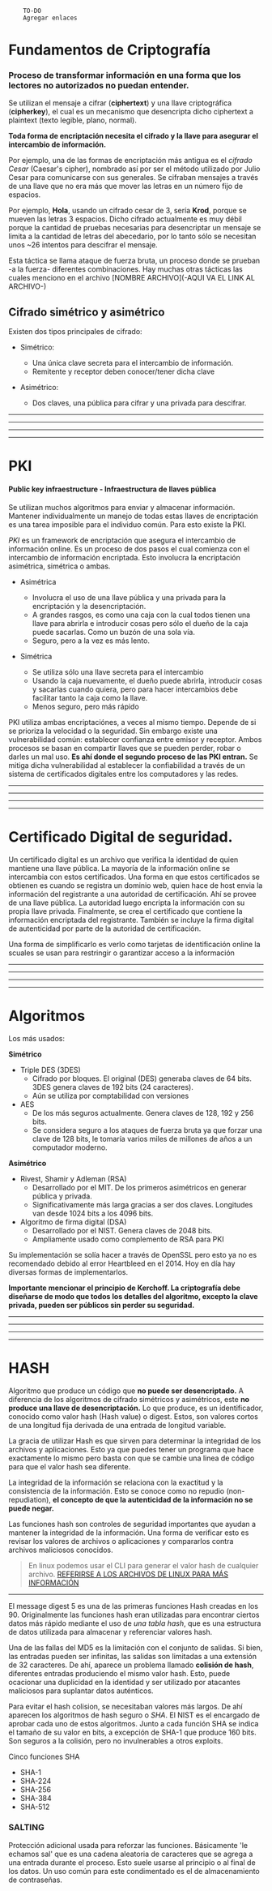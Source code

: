         TO-DO
        Agregar enlaces

# Fundamentos de Criptografía
### Proceso de transformar información en una forma que los lectores no autorizados no puedan entender.

Se utilizan el mensaje a cifrar (__ciphertext__) y una llave criptográfica (__cipherkey__), el cual es un mecanismo que desencripta dicho ciphertext a plaintext (texto legible, plano, normal).

__Toda forma de encriptación necesita el cifrado y la llave para asegurar el intercambio de información.__

Por ejemplo, una de las formas de encriptación más antigua es el _cifrado Cesar_ (Caesar's cipher), nombrado así por ser el método utilizado por Julio Cesar para comunicarse con sus generales.
Se cifraban mensajes a través de una llave que no era más que mover las letras en un número fijo de espacios.

Por ejemplo, __Hola__, usando un cifrado cesar de 3, sería __Krod__, porque se mueven las letras 3 espacios.
Dicho cifrado actualmente es muy débil porque la cantidad de pruebas necesarias para desencriptar un mensaje se limita a la cantidad de letras del abecedario, por lo tanto sólo se necesitan unos ~26 intentos para descifrar el mensaje.

Esta táctica se llama ataque de fuerza bruta, un proceso donde se prueban -a la fuerza- diferentes combinaciones.
Hay muchas otras tácticas las cuales menciono en el archivo [NOMBRE ARCHIVO](-AQUI VA EL LINK AL ARCHIVO-)

## Cifrado simétrico y asimétrico

Existen dos tipos principales de cifrado:
- Simétrico:
  - Una única clave secreta para el intercambio de información.
  - Remitente y receptor deben conocer/tener dicha clave

- Asimétrico:
   - Dos claves, una pública para cifrar y una privada para descifrar.

---
---
---
---

# PKI
#### Public key infraestructure - Infraestructura de llaves pública

Se utilizan muchos algoritmos para enviar y almacenar información. Mantener individualmente un manejo de todas estas llaves de encriptación es una tarea imposible para el individuo común. Para esto existe la PKI.

_PKI_ es un framework de encriptación que asegura el intercambio de información online.
Es un proceso de dos pasos el cual comienza con el intercambio de información encriptada.
Esto involucra la encriptación asimétrica, simétrica o ambas.

- Asimétrica
  - Involucra el uso de una llave pública y una privada para la encriptación y la desencriptación.
  - A grandes rasgos, es como una caja con la cual todos tienen una llave para abrirla e introducir cosas pero sólo el dueño de la caja puede sacarlas. Como un buzón de una sola vía.
  - Seguro, pero a la vez es más lento.

- Simétrica
  - Se utiliza sólo una llave secreta para el intercambio
  - Usando la caja nuevamente, el dueño puede abrirla, introducir cosas y sacarlas cuando quiera, pero para hacer intercambios debe facilitar tanto la caja como la llave.
  - Menos seguro, pero más rápido

PKI utiliza ambas encriptaciónes, a veces al mismo tiempo. Depende de si se prioriza la velocidad o la seguridad.
Sin embargo existe una vulnerabilidad común: establecer confianza entre emisor y receptor.
Ambos procesos se basan en compartir llaves que se pueden perder, robar o darles un mal uso.
__Es ahí donde el segundo proceso de las PKI entran.__
Se mitiga dicha vulnerabilidad al establecer la confiabilidad a través de un sistema de certificados digitales entre los computadores y las redes.

---
---
---
---

# Certificado Digital de seguridad.

Un certificado digital es un archivo que verifica la identidad de quien mantiene una llave pública. La mayoría de la información online se intercambia con estos certificados.
Una forma en que estos certificados se obtienen es cuando se registra un dominio web, quien hace de host envia la información del registrante a una autoridad de certificación. Ahí se provee de una llave pública. La autoridad luego encripta la información con su propia llave privada. Finalmente, se crea el certificado que contiene la información encriptada del registrante. También se incluye la firma digital de autenticidad por parte de la autoridad de certificación.

Una forma de simplificarlo es verlo como tarjetas de identificación online la scuales se usan para restringir o garantizar acceso a la información


---
---
---
---

# Algoritmos
Los más usados:

**Simétrico**
- Triple DES (3DES)
   - Cifrado por bloques. El original (DES) generaba claves de 64 bits. 3DES genera claves de 192 bits (24 caracteres).
   - Aún se utiliza por comptabilidad con versiones
 - AES
   - De los más seguros actualmente. Genera claves de 128, 192 y 256 bits.
   - Se considera seguro a los ataques de fuerza bruta ya que forzar una clave de 128 bits, le tomaría varios miles de millones de años a un computador moderno.

**Asimétrico**
- Rivest, Shamir y Adleman (RSA)
   - Desarrollado por el MIT. De los primeros asimétricos en generar pública y privada.
   - Significativamente más larga gracias a ser dos claves. Longitudes van desde 1024 bits a los 4096 bits.
- Algoritmo de firma digital (DSA)
   - Desarrollado por el NIST. Genera claves de 2048 bits.
   - Ampliamente usado como complemento de RSA para PKI

Su implementación se solía hacer a través de OpenSSL pero esto ya no es recomendado debido al error Heartbleed en el 2014. 
Hoy en día hay diversas formas de implementarlos.

**Importante mencionar el principio de Kerchoff. La criptografía debe diseñarse de modo que todos los detalles del algoritmo, excepto la clave privada, pueden ser públicos sin perder su seguridad.**

---
---
---
---

# HASH

Algoritmo que produce un código que **no puede ser desencriptado.**
A diferencia de los algoritmos de cifrado simétricos y asimétricos, este **no produce una llave de desencriptación.** Lo que produce, es un identificador, conocido como valor hash (Hash value) o digest. Estos, son valores cortos de una longitud fija derivada de una entrada de longitud variable.

La gracia de utilizar Hash es que sirven para determinar la integridad de los archivos y aplicaciones. Esto ya que puedes tener un programa que hace exactamente lo mismo pero basta con que se cambie una linea de código para que el valor hash sea diferente.

La integridad de la información se relaciona con la exactitud y la consistencia de la información. Esto se conoce como no repudio (non-repudiation), **el concepto de que la autenticidad de la información no se puede negar.**

Las funciones hash son controles de seguridad importantes que ayudan a mantener la integridad de la información.
Una forma de verificar esto es revisar los valores de archivos o aplicaciones y compararlos contra archivos maliciosos conocidos.

>En linux podemos usar el CLI para generar el valor hash de cualquier archivo.
[REFERIRSE A LOS ARCHIVOS DE LINUX PARA MÁS INFORMACIÓN](-AQUIVAELENLACE-)

---

El message digest 5 es una de las primeras funciones Hash creadas en los 90.
Originalmente las funciones hash eran utilizadas para encontrar ciertos datos más rápido mediante el uso de *una tabla hash*, que es una estructura de datos utilizada para almacenar y referenciar valores hash.

Una de las fallas del MD5 es la limitación con el conjunto de salidas. Si bien, las entradas pueden ser infinitas, las salidas son limitadas a una extensión de 32 caracteres. De ahí, aparece un problema llamado **colisión de hash**, diferentes entradas produciendo el mismo valor hash. Esto, puede ocacionar una duplicidad en la identidad y ser utilizado por atacantes maliciosos para suplantar datos auténticos.

Para evitar el hash colision, se necesitaban valores más largos. De ahí aparecen los algoritmos de hash seguro o *SHA*.
El NIST es el encargado de aprobar cada uno de estos algoritmos. Junto a cada función SHA se indica el tamaño de su valor en bits, a excepción de SHA-1 que produce 160 bits.
Son seguros a la colisión, pero no invulnerables a otros exploits.

Cinco funciones SHA

- SHA-1
- SHA-224
- SHA-256
- SHA-384
- SHA-512

### SALTING

Protección adicional usada para reforzar las funciones. Básicamente 'le echamos sal' que es una cadena aleatoria de caracteres que se agrega a una entrada durante el proceso.
Esto suele usarse al principio o al final de los datos. Un uso común para este condimentado es el de almacenamiento de contraseñas.